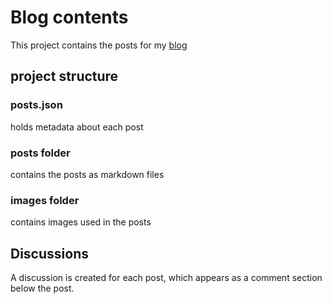 # Blog contents

This project contains the posts for my [blog](https://joconagy.com/)

## project structure

### posts.json
holds metadata about each post

### posts folder
contains the posts as markdown files

### images folder
contains images used in the posts

## Discussions

A discussion is created for each post, which appears as a comment section below the post.
